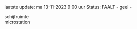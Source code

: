 laatste update: 
ma 13-11-2023  9:00   uur 
Status: FAALT - geel - 
<div class="service Y">schijfruimte</div><div class="service Y">microstation</div>